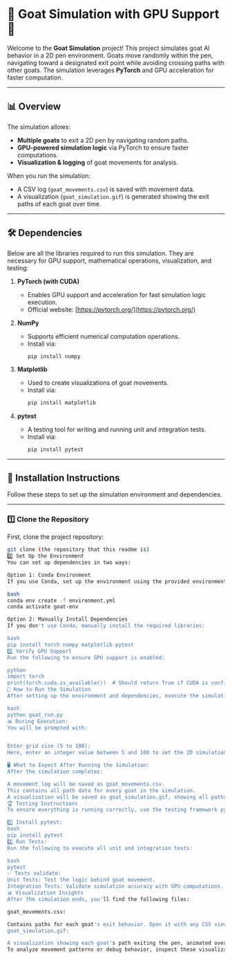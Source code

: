# 🐐 Goat Simulation with GPU Support 🚀

Welcome to the **Goat Simulation** project! This project simulates goat AI behavior in a 2D pen environment. Goats move randomly within the pen, navigating toward a designated exit point while avoiding crossing paths with other goats. The simulation leverages **PyTorch** and GPU acceleration for faster computation.

---

## 📊 Overview

The simulation allows:

- **Multiple goats** to exit a 2D pen by navigating random paths.
- **GPU-powered simulation logic** via PyTorch to ensure faster computations.
- **Visualization & logging** of goat movements for analysis.

When you run the simulation:
- A CSV log (`goat_movements.csv`) is saved with movement data.
- A visualization (`goat_simulation.gif`) is generated showing the exit paths of each goat over time.

---

## 🛠️ Dependencies

Below are all the libraries required to run this simulation. They are necessary for GPU support, mathematical operations, visualization, and testing:

1. **PyTorch (with CUDA)**  
   - Enables GPU support and acceleration for fast simulation logic execution.  
   - Official website: [https://pytorch.org/](https://pytorch.org/)
   
2. **NumPy**  
   - Supports efficient numerical computation operations.  
   - Install via:  
     ```bash
     pip install numpy
     ```

3. **Matplotlib**  
   - Used to create visualizations of goat movements.  
   - Install via:  
     ```bash
     pip install matplotlib
     ```

4. **pytest**  
   - A testing tool for writing and running unit and integration tests.  
   - Install via:  
     ```bash
     pip install pytest
     ```

---

## 🚀 Installation Instructions

Follow these steps to set up the simulation environment and dependencies.

---

### 1️⃣ Clone the Repository
First, clone the project repository:

```bash
git clone (the repository that this readme is)
2️⃣ Set Up the Environment
You can set up dependencies in two ways:

Option 1: Conda Environment
If you use Conda, set up the environment using the provided environment.yml:

bash
conda env create -f environment.yml
conda activate goat-env

Option 2: Manually Install Dependencies
If you don't use Conda, manually install the required libraries:

bash
pip install torch numpy matplotlib pytest
3️⃣ Verify GPU Support
Run the following to ensure GPU support is enabled:

python
import torch
print(torch.cuda.is_available())  # Should return True if CUDA is configured properly.
🏃 How to Run the Simulation
After setting up the environment and dependencies, execute the simulation script:

bash
python goat_run.py
📊 During Execution:
You will be prompted with:


Enter grid size (5 to 100):
Here, enter an integer value between 5 and 100 to set the 2D simulation environment grid size.

🖥️ What to Expect After Running the Simulation:
After the simulation completes:

A movement log will be saved as goat_movements.csv.
This contains all path data for every goat in the simulation.
A visualization will be saved as goat_simulation.gif, showing all paths animated over time.
🏆 Testing Instructions
To ensure everything is running correctly, use the testing framework pytest.

1️⃣ Install pytest:
bash
pip install pytest
2️⃣ Run Tests:
Run the following to execute all unit and integration tests:

bash
pytest
✅ Tests validate:
Unit Tests: Test the logic behind goat movement.
Integration Tests: Validate simulation accuracy with GPU computations.
📊 Visualization Insights
After the simulation ends, you'll find the following files:

goat_movements.csv:

Contains paths for each goat's exit behavior. Open it with any CSV viewer to analyze patterns.
goat_simulation.gif:

A visualization showing each goat's path exiting the pen, animated over time.
To analyze movement patterns or debug behavior, inspect these visualizations.
